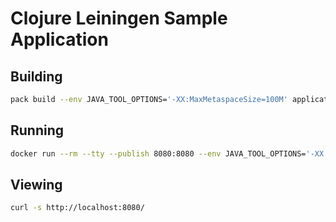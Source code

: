 # Clojure Leiningen Sample Application

## Building

```bash
pack build --env JAVA_TOOL_OPTIONS='-XX:MaxMetaspaceSize=100M' applications/leiningen
```

## Running

```bash
docker run --rm --tty --publish 8080:8080 --env JAVA_TOOL_OPTIONS='-XX:MaxMetaspaceSize=100M' applications/leiningen
```

## Viewing

```bash
curl -s http://localhost:8080/
```
